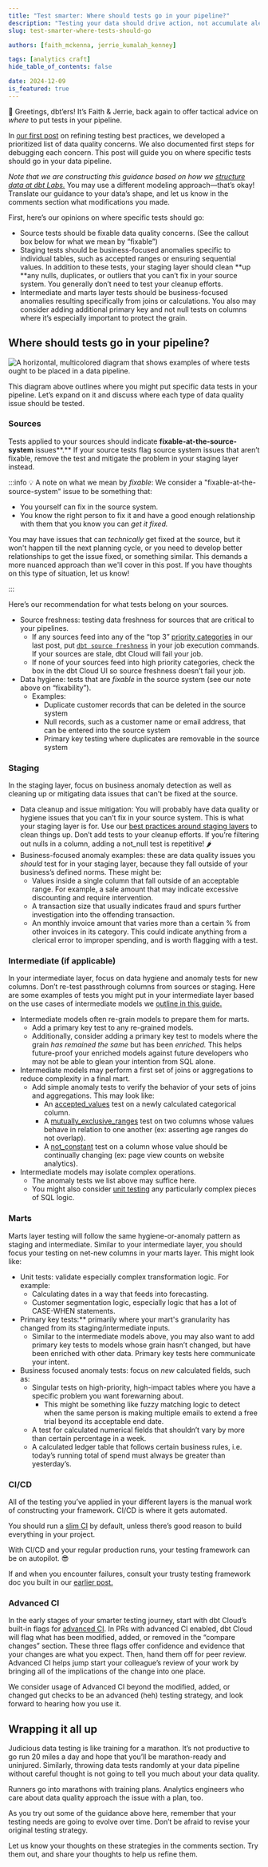 ```yaml
---
title: "Test smarter: Where should tests go in your pipeline?"
description: "Testing your data should drive action, not accumulate alerts. We take our testing framework developed in our last post and make recommendations for where tests ought to go at each transformation stage."
slug: test-smarter-where-tests-should-go

authors: [faith_mckenna, jerrie_kumalah_kenney]

tags: [analytics craft]
hide_table_of_contents: false

date: 2024-12-09
is_featured: true
---
```


👋 Greetings, dbt’ers! It’s Faith & Jerrie, back again to offer tactical advice on *where* to put tests in your pipeline.

In [our first post](https://docs.getdbt.com/blog/test-smarter-not-harder) on refining testing best practices, we developed a prioritized list of data quality concerns. We also documented first steps for debugging each concern. This post will guide you on where specific tests should go in your data pipeline.

*Note that we are constructing this guidance based on how we [structure data at dbt Labs.](https://docs.getdbt.com/best-practices/how-we-structure/1-guide-overview#guide-structure-overview)* You may use a different modeling approach—that’s okay! Translate our guidance to your data’s shape, and let us know in the comments section what modifications you made. 

First, here’s our opinions on where specific tests should go:

- Source tests should be fixable data quality concerns. (See the callout box below for what we mean by “fixable”)
- Staging tests should be business-focused anomalies specific to individual tables, such as accepted ranges or ensuring sequential values. In addition to these tests, your staging layer should clean **up **any nulls, duplicates, or outliers that you can’t fix in your source system. You generally don’t need to test your cleanup efforts.
- Intermediate and marts layer tests should be business-focused anomalies resulting specifically from joins or calculations.  You also may consider adding additional primary key and not null tests on columns where it’s especially important to protect the grain.

## Where should tests go in your pipeline?

![A horizontal, multicolored diagram that shows examples of where tests ought to be placed in a data pipeline.](/img/blog/2024-11-27-test-smarter-part-2/testing_pipeline.png)

This diagram above outlines where you might put specific data tests in your pipeline. Let’s expand on it and discuss where each type of data quality issue should be tested. 

### Sources

Tests applied to your sources should indicate **fixable-at-the-source-system** issues**.** If your source tests flag source system issues that aren’t fixable, remove the test and mitigate the problem in your staging layer instead. 

:::info
💡 A note on what we mean by *fixable*: We consider a "fixable-at-the-source-system" issue to be something that:

- You yourself can fix in the source system.
- You know the right person to fix it and have a good enough relationship with them that you know you can *get it fixed.*

You may have issues that can *technically* get fixed at the source, but it won't happen till the next planning cycle, or you need to develop better relationships to get the issue fixed, or something similar. This demands a more nuanced approach than we'll cover in this post. If you have thoughts on this type of situation, let us know!

:::

Here’s our recommendation for what tests belong on your sources. 

- Source freshness: testing data freshness for sources that are critical to your pipelines.
    - If any sources feed into any of the “top 3” [priority categories](https://docs.getdbt.com/blog/test-smarter-not-harder#how-to-prioritize-data-quality-concerns-in-your-pipeline) in our last post, put [`dbt source freshness`](https://docs.getdbt.com/docs/deploy/source-freshness) in your job execution commands. If your sources are stale, dbt Cloud will fail your job.
    - If none of your sources feed into high priority categories, check the box in the dbt Cloud UI so source freshness doesn’t fail your job.
- Data hygiene: tests that are *fixable* in the source system (see our note above on “fixability”).
    - Examples:
        - Duplicate customer records that can be deleted in the source system
        - Null records, such as a customer name or email address, that can be entered into the source system
        - Primary key testing where duplicates are removable in the source system

### Staging

In the staging layer, focus on business anomaly detection as well as cleaning up or mitigating data issues that can't be fixed at the source.  

- Data cleanup and issue mitigation: You will probably have data quality or hygiene issues that you can’t fix in your source system. This is what your staging layer is for. Use our [best practices around staging layers](https://docs.getdbt.com/best-practices/how-we-structure/2-staging) to clean things up. Don’t add tests to your cleanup efforts. If you’re filtering out nulls in a column, adding a not_null test is repetitive!  🌶️
- Business-focused anomaly examples: these are data quality issues you *should* test for in your staging layer, because they fall outside of your business’s defined norms. These might be:
    - Values inside a single column that fall outside of an acceptable range. For example, a sale amount that may indicate excessive discounting and require intervention.
    - A transaction size that usually indicates fraud and spurs further investigation into the offending transaction.
    - An monthly invoice amount that varies more than a certain % from other invoices in its category. This could indicate anything from a clerical error to improper spending, and is worth flagging with a test.

### Intermediate (if applicable)

In your intermediate layer, focus on data hygiene and anomaly tests for new columns. Don’t re-test passthrough columns from sources or staging. Here are some examples of tests you might put in your intermediate layer based on the use cases of intermediate models we [outline in this guide.](https://docs.getdbt.com/best-practices/how-we-structure/3-intermediate#intermediate-models)

- Intermediate models often re-grain models to prepare them for marts.
    - Add a primary key test to any re-grained models.
    - Additionally, consider adding a primary key test to models where the grain *has remained the same* but has been *enriched.* This helps future-proof your enriched models against future developers who may not be able to glean your intention from SQL alone.
- Intermediate models may perform a first set of joins or aggregations to reduce complexity in a final mart.
    - Add simple anomaly tests to verify the behavior of your sets of joins and aggregations. This may look like:
        - An [accepted_values](https://docs.getdbt.com/reference/resource-properties/data-tests#accepted_values) test on a newly calculated categorical column.
        - A [mutually_exclusive_ranges](https://docs.getdbt.com/reference/resource-properties/data-tests#accepted_values) test on two columns whose values behave in relation to one another (ex: asserting age ranges do not overlap).
        - A [not_constant](https://docs.getdbt.com/reference/resource-properties/data-tests#accepted_values) test on a column whose value should be continually changing (ex: page view counts on website analytics).
- Intermediate models may isolate complex operations.
    - The anomaly tests we list above may suffice here.
    - You might also consider [unit testing](https://docs.getdbt.com/docs/build/unit-tests) any particularly complex pieces of SQL logic.

### Marts

Marts layer testing will follow the same hygiene-or-anomaly pattern as staging and intermediate. Similar to your intermediate layer, you should focus your testing on net-new columns in your marts layer. This might look like:

- Unit tests: validate especially complex transformation logic. For example:
    - Calculating dates in a way that feeds into forecasting.
    - Customer segmentation logic, especially logic that has a lot of CASE-WHEN statements.
- Primary key tests:** primarily where your mart's granularity has changed from its staging/intermediate inputs.
    - Similar to the intermediate models above, you may also want to add primary key tests to models whose grain hasn’t changed, but have been enriched with other data. Primary key tests here communicate your intent.
- Business focused anomaly tests: focus on *new* calculated fields, such as:
    - Singular tests on high-priority, high-impact tables where you have a specific problem you want forewarning about.
        - This might be something like fuzzy matching logic to detect when the same person is making multiple emails to extend a free trial beyond its acceptable end date.
    - A test for calculated numerical fields that shouldn’t vary by more than certain percentage in a week.
    - A calculated ledger table that follows certain business rules, i.e. today’s running total of spend must always be greater than yesterday’s.

### CI/CD

All of the testing you’ve applied in your different layers is the manual work of constructing your framework. CI/CD is where it gets automated. 

You should run a [slim CI](https://docs.getdbt.com/best-practices/best-practice-workflows#run-only-modified-models-to-test-changes-slim-ci) by default, unless there’s good reason to build everything in your project. 

With CI/CD and your regular production runs, your testing framework can be on autopilot. 😎

If and when you encounter failures, consult your trusty testing framework doc you built in our [earlier post.](https://docs.getdbt.com/blog/test-smarter-not-harder)

### Advanced CI

In the early stages of your smarter testing journey, start with dbt Cloud’s built-in flags for [advanced CI](https://www.notion.so/Test-Smarter-Where-should-tests-go-in-your-pipeline-128bb38ebda7803bb5c2e274c49b2599?pvs=21). In PRs with advanced CI enabled, dbt Cloud will flag what has been modified, added, or removed in the “compare changes” section. These three flags offer confidence and evidence that your changes are what you expect. Then, hand them off for peer review. Advanced CI helps jump start your colleague’s review of your work by bringing all of the implications of the change into one place. 

We consider usage of Advanced CI beyond the modified, added, or changed gut checks to be an advanced (heh) testing strategy, and look forward to hearing how you use it. 

## Wrapping it all up

Judicious data testing is like training for a marathon. It’s not productive to go run 20 miles a day and hope that you’ll be marathon-ready and uninjured. Similarly, throwing data tests randomly at your data pipeline without careful thought is not going to tell you much about your data quality. 

Runners go into marathons with training plans. Analytics engineers who care about data quality approach the issue with a plan, too. 

As you try out some of the guidance above here, remember that your testing needs are going to evolve over time. Don’t be afraid to revise your original testing strategy. 

Let us know your thoughts on these strategies in the comments section. Try them out, and share your thoughts to help us refine them.
